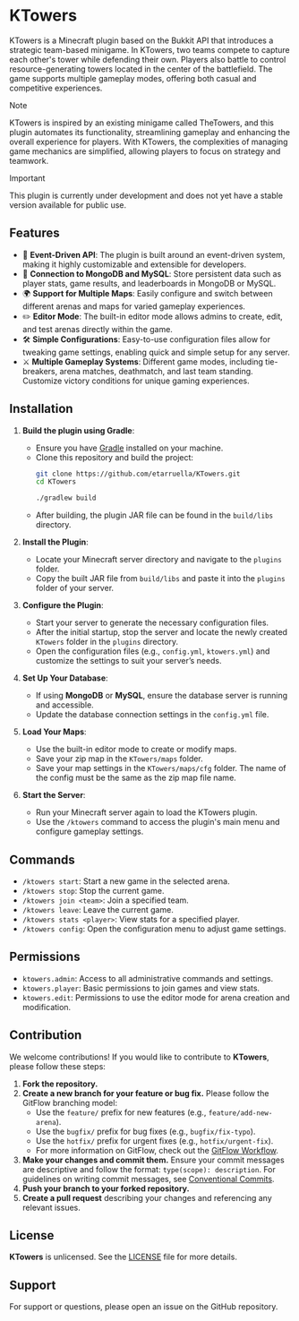 
# KTowers

KTowers is a Minecraft plugin based on the Bukkit API that introduces a strategic team-based minigame. In KTowers, two teams compete to capture each other's tower while defending their own. Players also battle to control resource-generating towers located in the center of the battlefield. The game supports multiple gameplay modes, offering both casual and competitive experiences. 

> [!NOTE]
> KTowers is inspired by an existing minigame called TheTowers, and this plugin automates its functionality, streamlining gameplay and enhancing the overall experience for players. With KTowers, the complexities of managing game mechanics are simplified, allowing players to focus on strategy and teamwork.

> [!IMPORTANT]
> This plugin is currently under development and does not yet have a stable version available for public use.

## Features

- 📡 **Event-Driven API**: The plugin is built around an event-driven system, making it highly customizable and extensible for developers.
- 💾 **Connection to MongoDB and MySQL**: Store persistent data such as player stats, game results, and leaderboards in MongoDB or MySQL.
- 🌍 **Support for Multiple Maps**: Easily configure and switch between different arenas and maps for varied gameplay experiences.
- ✏️ **Editor Mode**: The built-in editor mode allows admins to create, edit, and test arenas directly within the game.
- 🛠️ **Simple Configurations**: Easy-to-use configuration files allow for tweaking game settings, enabling quick and simple setup for any server.
- ⚔️ **Multiple Gameplay Systems**: Different game modes, including tie-breakers, arena matches, deathmatch, and last team standing. Customize victory conditions for unique gaming experiences.

## Installation

1. **Build the plugin using Gradle**:

   - Ensure you have [Gradle](https://gradle.org/install/) installed on your machine.
   - Clone this repository and build the project:
     ```bash
     git clone https://github.com/etarruella/KTowers.git
     cd KTowers
     
     ./gradlew build
     ```
   - After building, the plugin JAR file can be found in the `build/libs` directory.

2. **Install the Plugin**:
   - Locate your Minecraft server directory and navigate to the `plugins` folder.
   - Copy the built JAR file from `build/libs` and paste it into the `plugins` folder of your server.

3. **Configure the Plugin**:
   - Start your server to generate the necessary configuration files.
   - After the initial startup, stop the server and locate the newly created `KTowers` folder in the `plugins` directory.
   - Open the configuration files (e.g., `config.yml`, `ktowers.yml`) and customize the settings to suit your server’s needs.

4. **Set Up Your Database**:
   - If using **MongoDB** or **MySQL**, ensure the database server is running and accessible.
   - Update the database connection settings in the `config.yml` file.

5. **Load Your Maps**:
   - Use the built-in editor mode to create or modify maps.
   - Save your zip map in the `KTowers/maps` folder.
   - Save your map settings in the `KTowers/maps/cfg` folder. The name of the config must be the same as the zip map file name.

6. **Start the Server**:
   - Run your Minecraft server again to load the KTowers plugin.
   - Use the `/ktowers` command to access the plugin's main menu and configure gameplay settings.

## Commands

- `/ktowers start`: Start a new game in the selected arena.
- `/ktowers stop`: Stop the current game.
- `/ktowers join <team>`: Join a specified team.
- `/ktowers leave`: Leave the current game.
- `/ktowers stats <player>`: View stats for a specified player.
- `/ktowers config`: Open the configuration menu to adjust game settings.

## Permissions

- `ktowers.admin`: Access to all administrative commands and settings.
- `ktowers.player`: Basic permissions to join games and view stats.
- `ktowers.edit`: Permissions to use the editor mode for arena creation and modification.
  
## Contribution

We welcome contributions! If you would like to contribute to **KTowers**, please follow these steps:

1. **Fork the repository.**
2. **Create a new branch for your feature or bug fix.** Please follow the GitFlow branching model:
   - Use the `feature/` prefix for new features (e.g., `feature/add-new-arena`).
   - Use the `bugfix/` prefix for bug fixes (e.g., `bugfix/fix-typo`).
   - Use the `hotfix/` prefix for urgent fixes (e.g., `hotfix/urgent-fix`).
   - For more information on GitFlow, check out the [GitFlow Workflow](https://www.atlassian.com/git/tutorials/comparing-workflows/gitflow-workflow).
3. **Make your changes and commit them.** Ensure your commit messages are descriptive and follow the format: `type(scope): description`. For guidelines on writing commit messages, see [Conventional Commits](https://www.conventionalcommits.org/en/v1.0.0/).
4. **Push your branch to your forked repository.**
5. **Create a pull request** describing your changes and referencing any relevant issues.

## License

**KTowers** is unlicensed. See the [LICENSE](LICENSE) file for more details.

## Support

For support or questions, please open an issue on the GitHub repository.
